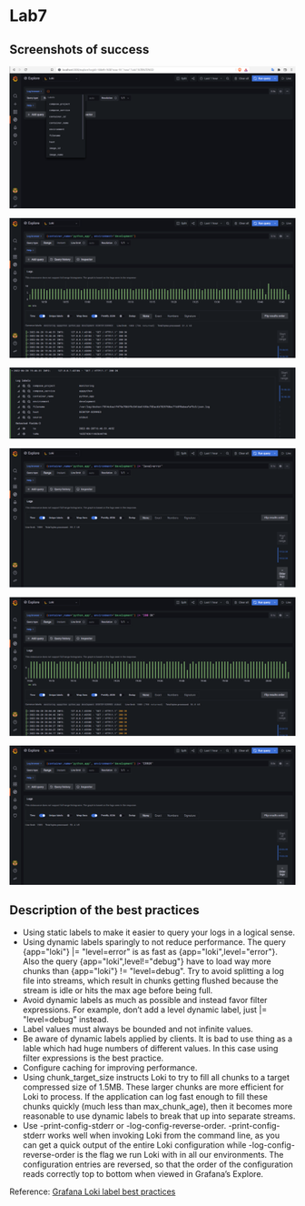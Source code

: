 # Lab7

## Screenshots of success

![grafana_1](./screenshots/f1.png)

![grafana_2](./screenshots/f2.png)

![grafana_3](./screenshots/f3.png)

![grafana_4](./screenshots/f4.png)

![grafana_4](./screenshots/f5.png)

![grafana_4](./screenshots/f6.png)

## Description of the best practices

- Using static labels to make it easier to query your logs in a logical sense.
- Using dynamic labels sparingly to not reduce performance. The query {app="loki"} |= "level=error" is as fast as {app="loki",level="error"}. Also the query {app="loki",level!="debug"} have to load way more chunks than {app="loki"} != "level=debug". Try to avoid splitting a log file into streams, which result in chunks getting flushed because the stream is idle or hits the max age before being full.
- Avoid dynamic labels as much as possible and instead favor filter expressions. For example, don’t add a level dynamic label, just |= "level=debug" instead.
- Label values must always be bounded and not infinite values.
- Be aware of dynamic labels applied by clients. It is bad to use thing as a lable which had huge numbers of different values. In this case using filter expressions is the best practice.
- Configure caching for improving performance.
- Using chunk_target_size instructs Loki to try to fill all chunks to a target compressed size of 1.5MB. These larger chunks are more efficient for Loki to process.
If the application can log fast enough to fill these chunks quickly (much less than max_chunk_age), then it becomes more reasonable to use dynamic labels to break that up into separate streams.
- Use -print-config-stderr or -log-config-reverse-order. -print-config-stderr works well when invoking Loki from the command line, as you can get a quick output of the entire Loki configuration while -log-config-reverse-order is the flag we run Loki with in all our environments. The configuration entries are reversed, so that the order of the configuration reads correctly top to bottom when viewed in Grafana’s Explore.

Reference: [Grafana Loki label best practices
](https://grafana.com/docs/loki/latest/best-practices/)
